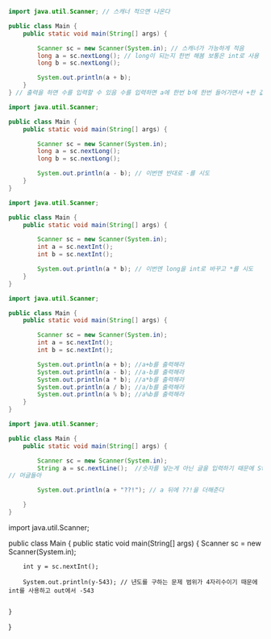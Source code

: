 ```java
import java.util.Scanner; // 스캐너 적으면 나온다

public class Main {
    public static void main(String[] args) {

        Scanner sc = new Scanner(System.in); // 스캐너가 가능하게 적음
        long a = sc.nextLong(); // long이 되는지 한번 해봄 보통은 int로 사용
        long b = sc.nextLong();

        System.out.println(a + b);
    }
} // 출력을 하면 수를 입력할 수 있음 수를 입력하면 a에 한번 b에 한번 들어가면서 +한 값이 나옴
```

```java
import java.util.Scanner;

public class Main {
    public static void main(String[] args) {

        Scanner sc = new Scanner(System.in);
        long a = sc.nextLong();
        long b = sc.nextLong();

        System.out.println(a - b); // 이번엔 반대로 -를 시도
    }
}


```
```java
import java.util.Scanner;

public class Main {
    public static void main(String[] args) {

        Scanner sc = new Scanner(System.in);
        int a = sc.nextInt();
        int b = sc.nextInt();

        System.out.println(a * b); // 이번엔 long을 int로 바꾸고 *를 시도
    }
}

```
```java
import java.util.Scanner;

public class Main {
    public static void main(String[] args) {

        Scanner sc = new Scanner(System.in);
        int a = sc.nextInt();
        int b = sc.nextInt();

        System.out.println(a + b); //a+b를 출력해라
        System.out.println(a - b); //a-b를 출력해라
        System.out.println(a * b); //a*b를 출력해라
        System.out.println(a / b); //a/b를 출력해라
        System.out.println(a % b); //a%b를 출력해라
    }
}
```
```java
import java.util.Scanner;

public class Main {
    public static void main(String[] args) {

        Scanner sc = new Scanner(System.in);
        String a = sc.nextLine();  //숫자를 넣는게 아닌 글을 입력하기 때문에 String으로 바꿔야하고 nextLine으로 바꿔줘야한다
// 머글들아

        System.out.println(a + "??!"); // a 뒤에 ??!을 더해준다

    }
}

```
import java.util.Scanner;

public class Main {
    public static void main(String[] args) {
        Scanner sc = new Scanner(System.in);

        int y = sc.nextInt();

        System.out.println(y-543); // 년도를 구하는 문제 범위가 4자리수이기 때문에 int를 사용하고 out에서 -543


    }
}

```
